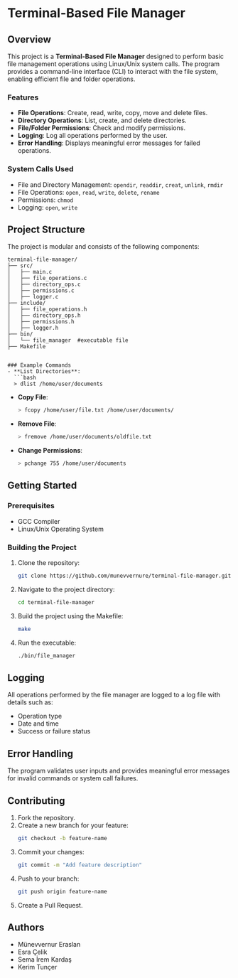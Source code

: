 # Terminal-Based File Manager

## Overview
This project is a **Terminal-Based File Manager** designed to perform basic file management operations using Linux/Unix system calls. The program provides a command-line interface (CLI) to interact with the file system, enabling efficient file and folder operations.

### Features
- **File Operations**: Create, read, write, copy, move and delete files.
- **Directory Operations**: List, create, and delete directories.
- **File/Folder Permissions**: Check and modify permissions.
- **Logging**: Log all operations performed by the user.
- **Error Handling**: Displays meaningful error messages for failed operations.

### System Calls Used
- File and Directory Management: `opendir`, `readdir`, `creat`, `unlink`, `rmdir`
- File Operations: `open`, `read`, `write`, `delete`, `rename`
- Permissions: `chmod`
- Logging: `open`, `write`

## Project Structure
The project is modular and consists of the following components:

```
terminal-file-manager/
├── src/
│   ├── main.c
│   ├── file_operations.c
│   ├── directory_ops.c
│   ├── permissions.c
│   ├── logger.c
├── include/
│   ├── file_operations.h
│   ├── directory_ops.h
│   ├── permissions.h
│   ├── logger.h
├── bin/
│   └── file_manager  #executable file
├── Makefile


### Example Commands
- **List Directories**:
  ```bash
  > dlist /home/user/documents
  ```
- **Copy File**:
  ```bash
  > fcopy /home/user/file.txt /home/user/documents/
  ```
- **Remove File**:
  ```bash
  > fremove /home/user/documents/oldfile.txt
  ```
- **Change Permissions**:
  ```bash
  > pchange 755 /home/user/documents
  ```

## Getting Started

### Prerequisites
- GCC Compiler
- Linux/Unix Operating System

### Building the Project
1. Clone the repository:
   ```bash
   git clone https://github.com/munevvernure/terminal-file-manager.git
   ```
2. Navigate to the project directory:
   ```bash
   cd terminal-file-manager
   ```
3. Build the project using the Makefile:
   ```bash
   make
   ```
4. Run the executable:
   ```bash
   ./bin/file_manager
   ```

## Logging
All operations performed by the file manager are logged to a log file with details such as:
- Operation type
- Date and time
- Success or failure status

## Error Handling
The program validates user inputs and provides meaningful error messages for invalid commands or system call failures.

## Contributing
1. Fork the repository.
2. Create a new branch for your feature:
   ```bash
   git checkout -b feature-name
   ```
3. Commit your changes:
   ```bash
   git commit -m "Add feature description"
   ```
4. Push to your branch:
   ```bash
   git push origin feature-name
   ```
5. Create a Pull Request.


## Authors
- Münevvernur Eraslan
- Esra Çelik
- Sema İrem Kardaş
- Kerim Tunçer


